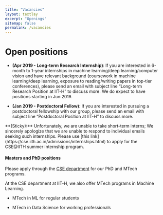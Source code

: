 ```yaml
---
title: "Vacancies"
layout: textlay
excerpt: "Openings"
sitemap: false
permalink: /vacancies
---
```

<h1 class='page-header'>
Open positions
</h1>

* **(Apr 2019 - Long-term Research Internship)**: If you are interested in 6-month to 1-year internships in machine learning/deep learning/computer vision and have relevant background (coursework in machine learning/deep learning, exposure to reading/writing papers in top-tier conferences), please send an email with subject line “Long-term Research Position at IIT-H” to discuss more. We do expect to have positions starting in Jun 2019.

* **(Jan 2019 - Postdoctoral Fellow)**: If you are interested in pursuing a postdoctoral fellowship with our group, please send an email with subject line “Postdoctoral Position at IIT-H” to discuss more.

<div class="well">
**(Sticky):** Unfortunately, we are unable to take short-term interns; We sincerely apologize that we are unable to respond to individual emails seeking such internships. Please use [this link](https://cse.iith.ac.in/admissions/internships.html) to apply for the CSE@IITH summer internship program.
</div>

#### Masters and PhD positions
Please apply through the [CSE department](https://cse.iith.ac.in) for our PhD and MTech programs. 

At the CSE department at IIT-H, we also offer MTech programs in Machine Learning.

* MTech in ML for regular students

* MTech in Data Science for working professionals